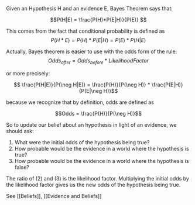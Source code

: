 Given an Hypothesis H and an evidence E, Bayes Theorem says that:

$$P(H|E) = \frac{P(H)*P(E|H)}{P(E)} $$

This comes from the fact that conditional probability is defined as 
$$ P(H*E) = P(H) * P(E|H) = P(E) * P(H|E)$$


Actually, Bayes theorem is easier to use with the odds form of the rule:
$$Odds_{after} = Odds_{before} * LikelihoodFactor$$

or more precisely: 

$$ \frac{P(H|E)}{P(\neg H|E)} = \frac{P(H)}{P(\neg H)} * \frac{P(E|H)}{P(E|\neg H)}$$

because we recognize that by definition, odds are defined as 

$$Odds = \frac{P(H)}{P(\neg H)}$$

So to update our belief about an hypothesis in light of an evidence, we should ask:
1. What were the initial odds of the hypothesis being true?
2. How probable would be the evidence in a world where the hypothesis is true?
3. How probable would be the evidence in a world where the hypothesis is false?

The ratio of (2) and (3) is the likelihood factor. Multiplying the initial odds by the likelihood factor gives us the new odds of the hypothesis being true.


See [[Beliefs]], [[Evidence and Beliefs]]

